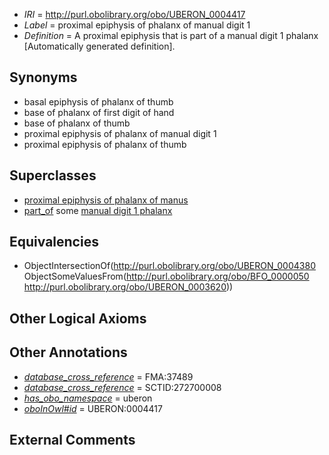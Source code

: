  * *IRI* = http://purl.obolibrary.org/obo/UBERON_0004417
 * *Label* = proximal epiphysis of phalanx of manual digit 1
 * *Definition* = A proximal epiphysis that is part of a manual digit 1 phalanx [Automatically generated definition].

## Synonyms

 * basal epiphysis of phalanx of thumb
 * base of phalanx of first digit of hand
 * base of phalanx of thumb
 * proximal epiphysis of phalanx of manual digit 1
 * proximal epiphysis of phalanx of thumb

## Superclasses

 * [proximal epiphysis of phalanx of manus](../../UBERON/14/UBERON_0004414.md)
 * [part_of](../../BFO/50/BFO_0000050.md) some [manual digit 1 phalanx](../../UBERON/20/UBERON_0003620.md)

## Equivalencies

 * ObjectIntersectionOf(<http://purl.obolibrary.org/obo/UBERON_0004380> ObjectSomeValuesFrom(<http://purl.obolibrary.org/obo/BFO_0000050> <http://purl.obolibrary.org/obo/UBERON_0003620>))

## Other Logical Axioms


## Other Annotations

 * *[database_cross_reference](../../ef/oboInOwl#hasDbXref.md)* = FMA:37489
 * *[database_cross_reference](../../ef/oboInOwl#hasDbXref.md)* = SCTID:272700008
 * *[has_obo_namespace](../../ce/oboInOwl#hasOBONamespace.md)* = uberon
 * *[oboInOwl#id](../../id/oboInOwl#id.md)* = UBERON:0004417

## External Comments

